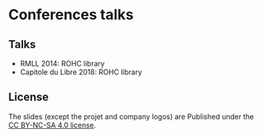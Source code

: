 # Conferences talks

## Talks

* RMLL 2014: ROHC library
* Capitole du Libre 2018: ROHC library

## License

The slides (except the projet and company logos) are Published under the
[CC BY-NC-SA 4.0 license](https://creativecommons.org/licenses/by-nc-sa/4.0/).

